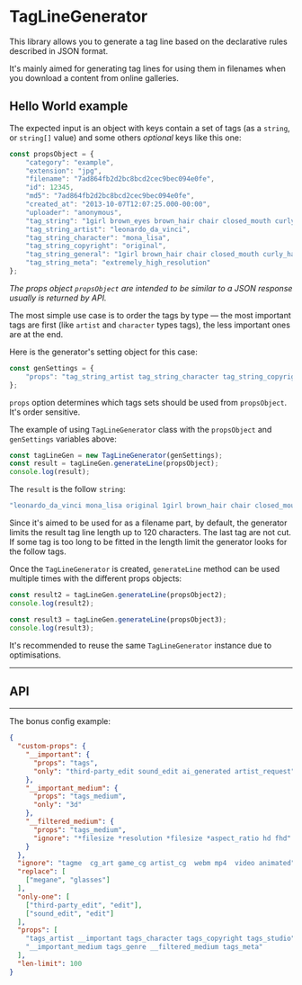 # TagLineGenerator

This library allows you to generate a tag line based on the declarative rules described in JSON format.

It's mainly aimed for generating tag lines for using them in filenames when you download a content from online galleries.

## Hello World example

The expected input is an object with keys contain a set of tags (as a `string`, or `string[]` value) and some others _optional_ keys like this one:

```js
const propsObject = {    
    "category": "example",
    "extension": "jpg",
    "filename": "7ad864fb2d2bc8bcd2cec9bec094e0fe",
    "id": 12345,
    "md5": "7ad864fb2d2bc8bcd2cec9bec094e0fe",
    "created_at": "2013-10-07T12:07:25.000-00:00",
    "uploader": "anonymous",
    "tag_string": "1girl brown_eyes brown_hair chair closed_mouth curly_hair dress extremely_high_resolution female grey_dress leonardo_da_vinci long_dress long_hair long_sleeves looking_at_viewer mona_lisa original sitting smile solo upper_body",
    "tag_string_artist": "leonardo_da_vinci",
    "tag_string_character": "mona_lisa",
    "tag_string_copyright": "original",
    "tag_string_general": "1girl brown_hair chair closed_mouth curly_hair dress female grey_dress long_dress long_hair long_sleeves looking_at_viewer sitting smile solo upper_body brown_eyes",
    "tag_string_meta": "extremely_high_resolution"
};
```

_The props object `propsObject` are intended to be similar to a JSON response usually is returned by API._

The most simple use case is to order the tags by type — the most important tags are first (like `artist` and `character` types tags),
the less important ones are at the end.

Here is the generator's setting object for this case:
```js
const genSettings = {
    "props": "tag_string_artist tag_string_character tag_string_copyright tag_string_general tag_string_meta"
};
```

`props` option determines which tags sets should be used from `propsObject`. It's order sensitive.

The example of using `TagLineGenerator` class with the `propsObject` and `genSettings` variables above:

```js
const tagLineGen = new TagLineGenerator(genSettings);
const result = tagLineGen.generateLine(propsObject);
console.log(result);
```

The `result` is the follow `string`:
```js
"leonardo_da_vinci mona_lisa original 1girl brown_hair chair closed_mouth curly_hair dress female grey_dress long_dress"
```

Since it's aimed to be used for as a filename part, by default, the generator limits the result tag line length up to 120 characters.
The last tag are not cut. If some tag is too long to be fitted in the length limit the generator looks for the follow tags.

Once the `TagLineGenerator` is created, `generateLine` method can be used multiple times with the different props objects:

```js
const result2 = tagLineGen.generateLine(propsObject2);
console.log(result2);

const result3 = tagLineGen.generateLine(propsObject3);
console.log(result3);
```

It's recommended to reuse the same `TagLineGenerator` instance due to optimisations.

---

## API





---

The bonus config example:

```json
{
  "custom-props": {
    "__important": {
      "props": "tags",
      "only": "third-party_edit sound_edit ai_generated artist_request"
    },
    "__important_medium": {
      "props": "tags_medium",
      "only": "3d"
    },
    "__filtered_medium": {
      "props": "tags_medium",
      "ignore": "*filesize *resolution *filesize *aspect_ratio hd fhd"
    }
  },
  "ignore": "tagme  cg_art game_cg artist_cg  webm mp4  video animated",
  "replace": [
    ["megane", "glasses"]
  ],
  "only-one": [
    ["third-party_edit", "edit"],
    ["sound_edit", "edit"]
  ],
  "props": [
    "tags_artist __important tags_character tags_copyright tags_studio",
    "__important_medium tags_genre __filtered_medium tags_meta"
  ],
  "len-limit": 100
}
```
